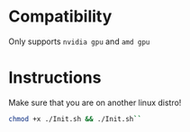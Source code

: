 # Compatibility
Only supports ``nvidia gpu`` and ``amd gpu``

# Instructions
Make sure that you are on another linux distro!

```bash
chmod +x ./Init.sh && ./Init.sh``
